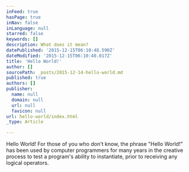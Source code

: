 ```yaml
---
inFeed: true
hasPage: true
inNav: false
inLanguage: null
starred: false
keywords: []
description: What does it mean?
datePublished: '2015-12-15T06:10:48.590Z'
dateModified: '2015-12-15T06:10:40.017Z'
title: 'Hello World!'
author: []
sourcePath: _posts/2015-12-14-hello-world.md
published: true
authors: []
publisher:
  name: null
  domain: null
  url: null
  favicon: null
url: hello-world/index.html
_type: Article

---
```

Hello World! For those of you who don't know, the phrase "Hello World!" has been used by computer programmers for many years in the creative process to test a program's ability to instantiate, prior to receiving any logical operators.
